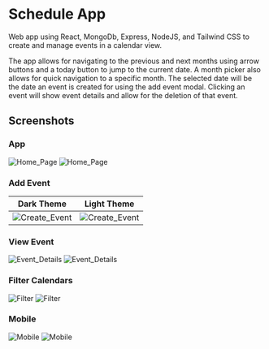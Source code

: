 # Schedule App

Web app using React, MongoDb, Express, NodeJS, and Tailwind CSS to create and manage events in a calendar view.

The app allows for navigating to the previous and next months using arrow buttons and a today button to jump to the current date. A month picker also allows for quick navigation to a specific month. The selected date will be the date an event is created for using the add event modal. Clicking an event will show event details and allow for the deletion of that event.

## Screenshots

### App

![Home_Page](https://github.com/taylorzweigle/Schedule-App/blob/main/img/Schedule_App_Dark.png)
![Home_Page](https://github.com/taylorzweigle/Schedule-App/blob/main/img/Schedule_App_Light.png)

### Add Event

| Dark Theme                                                                                                   | Light Theme                                                                                                   |
| ------------------------------------------------------------------------------------------------------------ | ------------------------------------------------------------------------------------------------------------- |
| ![Create_Event](https://github.com/taylorzweigle/Schedule-App/blob/main/img/Schedule_App_Add_Event_Dark.png) | ![Create_Event](https://github.com/taylorzweigle/Schedule-App/blob/main/img/Schedule_App_Add_Event_Light.png) |

### View Event

![Event_Details](https://github.com/taylorzweigle/Schedule-App/blob/main/img/Schedule_App_Event_Dark.png)
![Event_Details](https://github.com/taylorzweigle/Schedule-App/blob/main/img/Schedule_App_Event_Light.png)

### Filter Calendars

![Filter](https://github.com/taylorzweigle/Schedule-App/blob/main/img/Schedule_App_Filter_Dark.png)
![Filter](https://github.com/taylorzweigle/Schedule-App/blob/main/img/Schedule_App_Filter_Light.png)

### Mobile

![Mobile](https://github.com/taylorzweigle/Schedule-App/blob/main/img/Schedule_App_Mobile_Dark.png)
![Mobile](https://github.com/taylorzweigle/Schedule-App/blob/main/img/Schedule_App_Mobile_Light.png)
